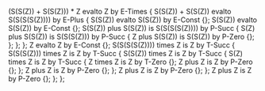 (S(S(Z)) + S(S(Z))) * Z evalto Z by E-Times {
    S(S(Z)) + S(S(Z)) evalto S(S(S(S(Z)))) by E-Plus {
        S(S(Z)) evalto S(S(Z)) by E-Const {};
        S(S(Z)) evalto S(S(Z)) by E-Const {};
        S(S(Z)) plus S(S(Z)) is S(S(S(S(Z)))) by P-Succ {
            S(Z) plus S(S(Z)) is S(S(S(Z))) by P-Succ {
                Z plus S(S(Z)) is S(S(Z)) by P-Zero {};
            };
        };
    };
    Z evalto Z by E-Const {};
    S(S(S(S(Z)))) times Z is Z by T-Succ {
        S(S(S(Z))) times Z is Z by T-Succ {
            S(S(Z)) times Z is Z by T-Succ {
                S(Z) times Z is Z by T-Succ {
                    Z times Z is Z by T-Zero {};
                    Z plus Z is Z by P-Zero {};
                };
                Z plus Z is Z by P-Zero {};
            };
            Z plus Z is Z by P-Zero {};
        };
        Z plus Z is Z by P-Zero {};
    };
};